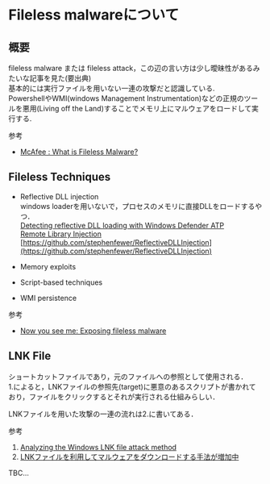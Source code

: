 # Fileless malwareについて

## 概要
fileless malware または fileless attack，この辺の言い方は少し曖昧性があるみたいな記事を見た(要出典)  
基本的には実行ファイルを用いない一連の攻撃だと認識している.  
PowershellやWMI(windows Management Instrumentation)などの正規のツールを悪用(Living off the Land)することでメモリ上にマルウェアをロードして実行する.

参考
- [McAfee : What is Fileless Malware?](https://www.mcafee.com/enterprise/ja-jp/security-awareness/ransomware/what-is-fileless-malware.html)




## Fileless Techniques
- Reflective DLL injection   
  windows loaderを用いないで，プロセスのメモリに直接DLLをロードするやつ．  
  [Detecting reflective DLL loading with Windows Defender ATP](https://www.microsoft.com/security/blog/2017/11/13/detecting-reflective-dll-loading-with-windows-defender-atp/?source=mmpc)  
  [Remote Library Injection](http://www.hick.org/code/skape/papers/remote-library-injection.pdf)  
  [https://github.com/stephenfewer/ReflectiveDLLInjection](https://github.com/stephenfewer/ReflectiveDLLInjection)  

- Memory exploits

- Script-based techniques

- WMI persistence


参考  
- [Now you see me: Exposing fileless malware](https://www.microsoft.com/security/blog/2018/01/24/now-you-see-me-exposing-fileless-malware/)


## LNK File
ショートカットファイルであり，元のファイルへの参照として使用される．  
1.によると，LNKファイルの参照先(target)に悪意のあるスクリプトが書かれており，ファイルをクリックするとそれが実行される仕組みらしい．

LNKファイルを用いた攻撃の一連の流れは2.に書いてある．

参考
1. [Analyzing the Windows LNK file attack method](https://dexters-lab.net/2019/02/16/analyzing-the-windows-lnk-file-attack-method/)
2. [LNKファイルを利用してマルウェアをダウンロードする手法が増加中](https://blog.trendmicro.co.jp/archives/15091)


TBC...
